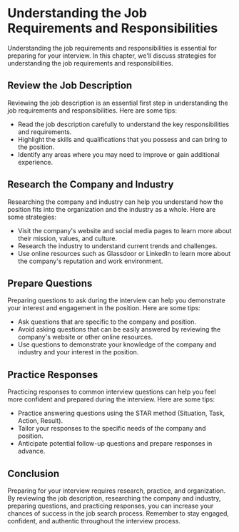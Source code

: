 Understanding the Job Requirements and Responsibilities
================================================================================================

Understanding the job requirements and responsibilities is essential for preparing for your interview. In this chapter, we'll discuss strategies for understanding the job requirements and responsibilities.

Review the Job Description
--------------------------

Reviewing the job description is an essential first step in understanding the job requirements and responsibilities. Here are some tips:

* Read the job description carefully to understand the key responsibilities and requirements.
* Highlight the skills and qualifications that you possess and can bring to the position.
* Identify any areas where you may need to improve or gain additional experience.

Research the Company and Industry
---------------------------------

Researching the company and industry can help you understand how the position fits into the organization and the industry as a whole. Here are some strategies:

* Visit the company's website and social media pages to learn more about their mission, values, and culture.
* Research the industry to understand current trends and challenges.
* Use online resources such as Glassdoor or LinkedIn to learn more about the company's reputation and work environment.

Prepare Questions
-----------------

Preparing questions to ask during the interview can help you demonstrate your interest and engagement in the position. Here are some tips:

* Ask questions that are specific to the company and position.
* Avoid asking questions that can be easily answered by reviewing the company's website or other online resources.
* Use questions to demonstrate your knowledge of the company and industry and your interest in the position.

Practice Responses
------------------

Practicing responses to common interview questions can help you feel more confident and prepared during the interview. Here are some tips:

* Practice answering questions using the STAR method (Situation, Task, Action, Result).
* Tailor your responses to the specific needs of the company and position.
* Anticipate potential follow-up questions and prepare responses in advance.

Conclusion
----------

Preparing for your interview requires research, practice, and organization. By reviewing the job description, researching the company and industry, preparing questions, and practicing responses, you can increase your chances of success in the job search process. Remember to stay engaged, confident, and authentic throughout the interview process.

